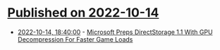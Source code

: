 # [Published on 2022-10-14](index.md)

* [2022-10-14, 18:40:00](https://slashdot.org/story/22/10/14/1715219/microsoft-preps-directstorage-11-with-gpu-decompression-for-faster-game-loads?utm_source=rss1.0mainlinkanon&utm_medium=feed) - [Microsoft Preps DirectStorage 1.1 With GPU Decompression For Faster Game Loads](https://slashdot.org/story/22/10/14/1715219/microsoft-preps-directstorage-11-with-gpu-decompression-for-faster-game-loads?utm_source=rss1.0mainlinkanon&utm_medium=feed)
